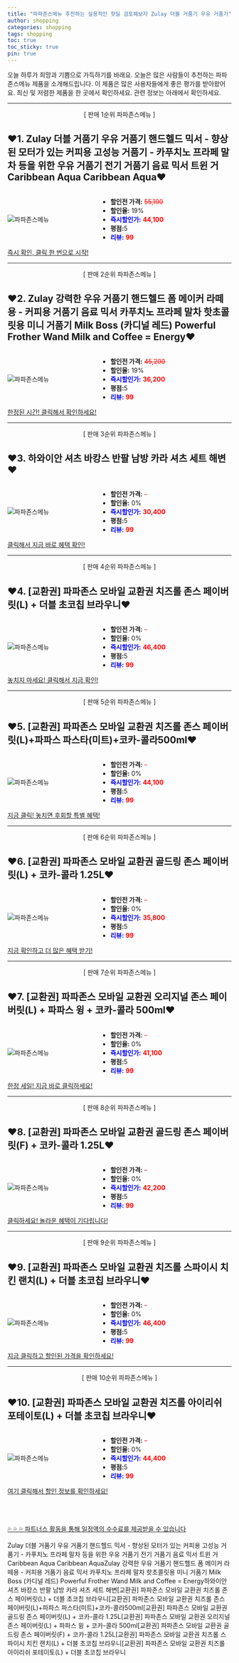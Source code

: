 ```yaml
---
title: "파파존스메뉴 추천하는 실용적인 핫딜 검토해보자 Zulay 더블 거품기 우유 거품기"
author: shopping
categories: shopping
tags: shopping
toc: true
toc_sticky: true
pin: true
---
```

오늘 하루가 희망과 기쁨으로 가득하기를 바래요. 오늘은 많은 사람들이 추천하는 파파존스메뉴 제품을 소개해드립니다. 이 제품은 많은 사용자들에게 좋은 평가를 받아왔어요. 최신 및 저렴한 제품을 한 곳에서 확인하세요. 관련 정보는 아래에서 확인하세요.

---
<p class="toplist" style="margin: 0 auto; display: block; width: fit-content;">[ 판매 1순위 파파존스메뉴 ]</p>

<h2><strong>❤️1. Zulay 더블 거품기 우유 거품기 핸드헬드 믹서 - 향상된 모터가 있는 커피용 고성능 거품기 - 카푸치노 프라페 말차 등을 위한 우유 거품기 전기 거품기 음료 믹서 트윈 거 Caribbean Aqua Caribbean Aqua❤️</strong></h2>

<div style="display: flex; align-items: center;">
    <div style="flex: 0.4;">
        <img src="https://thumbnail6.coupangcdn.com/thumbnails/remote/230x230ex/image/vendor_inventory/1259/32cdc8e6e439b954af9d70cc4b82b199f511a5df7e3c808eec7c3b405e98.jpg" alt="파파존스메뉴" style="max-width: 100%;">
    </div>
    <div style="flex: 0.6; margin-left: 10px;">
        <ul>
            <li><strong>할인전 가격:</strong> <del style="color: red;">55,100</del></li>
            <li><strong>할인율:</strong> 19%</li>
            <li><span style='color:blue'><strong>즉시할인가:</strong></span> <span style='color:red'><strong>44,100</strong></span></li>
            <li><strong>평점:</strong>5</li>
            <li><span style='color:blue'><strong>리뷰:</strong></span> <span style='color:red'><strong>99</strong></span></li>
        </ul>
    </div>
</div>
<div class="center">
    <a href="https://selin100587001.github.io?lptag=AF9450613&subid=githubio&pageKey=7442155471&traceid=V0-153&itemId=20826090839&vendorItemId=90681826104" class="myButton">
        즉시 확인, 클릭 한 번으로 시작!
    </a>
</div>


---
<p class="toplist" style="margin: 0 auto; display: block; width: fit-content;">[ 판매 2순위 파파존스메뉴 ]</p>

<h2><strong>❤️2. Zulay 강력한 우유 거품기 핸드헬드 폼 메이커 라떼용 - 커피용 거품기 음료 믹서 카푸치노 프라페 말차 핫초콜릿용 미니 거품기 Milk Boss (카디널 레드) Powerful Frother Wand Milk and Coffee = Energy❤️</strong></h2>

<div style="display: flex; align-items: center;">
    <div style="flex: 0.4;">
        <img src="https://thumbnail9.coupangcdn.com/thumbnails/remote/230x230ex/image/vendor_inventory/043f/16c4e0e93900d2b9c28e6ec40a385bd2f704fa3d66501ae39b081a8bf084.jpg" alt="파파존스메뉴" style="max-width: 100%;">
    </div>
    <div style="flex: 0.6; margin-left: 10px;">
        <ul>
            <li><strong>할인전 가격:</strong> <del style="color: red;">45,200</del></li>
            <li><strong>할인율:</strong> 19%</li>
            <li><span style='color:blue'><strong>즉시할인가:</strong></span> <span style='color:red'><strong>36,200</strong></span></li>
            <li><strong>평점:</strong>5</li>
            <li><span style='color:blue'><strong>리뷰:</strong></span> <span style='color:red'><strong>99</strong></span></li>
        </ul>
    </div>
</div>
<div class="center">
    <a href="https://selin100587001.github.io?lptag=AF9450613&subid=githubio&pageKey=7703418424&traceid=V0-153&itemId=20883565111&vendorItemId=88051143236" class="myButton">
        한정된 시간! 클릭해서 확인하세요!
    </a>
</div>


---
<p class="toplist" style="margin: 0 auto; display: block; width: fit-content;">[ 판매 3순위 파파존스메뉴 ]</p>

<h2><strong>❤️3. 하와이안 셔츠 바캉스 반팔 남방 카라 셔츠 세트 해변❤️</strong></h2>

<div style="display: flex; align-items: center;">
    <div style="flex: 0.4;">
        <img src="https://thumbnail7.coupangcdn.com/thumbnails/remote/230x230ex/image/vendor_inventory/6a5d/0f50a2d4e3f3b883cabd442757eb20599a413cec55460cfe72579bf3e830.jpg" alt="파파존스메뉴" style="max-width: 100%;">
    </div>
    <div style="flex: 0.6; margin-left: 10px;">
        <ul>
            <li><strong>할인전 가격:</strong> <del style="color: red;">-</del></li>
            <li><strong>할인율:</strong> 0%</li>
            <li><span style='color:blue'><strong>즉시할인가:</strong></span> <span style='color:red'><strong>30,400</strong></span></li>
            <li><strong>평점:</strong>5</li>
            <li><span style='color:blue'><strong>리뷰:</strong></span> <span style='color:red'><strong>99</strong></span></li>
        </ul>
    </div>
</div>
<div class="center">
    <a href="https://selin100587001.github.io?lptag=AF9450613&subid=githubio&pageKey=7440928177&traceid=V0-153&itemId=19348724461&vendorItemId=86783346227" class="myButton">
        클릭해서 지금 바로 혜택 확인!
    </a>
</div>


---
<p class="toplist" style="margin: 0 auto; display: block; width: fit-content;">[ 판매 4순위 파파존스메뉴 ]</p>

<h2><strong>❤️4. [교환권] 파파존스 모바일 교환권 치즈롤 존스 페이버릿(L) + 더블 초코칩 브라우니❤️</strong></h2>

<div style="display: flex; align-items: center;">
    <div style="flex: 0.4;">
        <img src="https://thumbnail9.coupangcdn.com/thumbnails/remote/230x230ex/image/travel_reactor/travelSeller/common/A00638375/a45336f8-4041-43b7-92b4-c12aeef0a9fa.png" alt="파파존스메뉴" style="max-width: 100%;">
    </div>
    <div style="flex: 0.6; margin-left: 10px;">
        <ul>
            <li><strong>할인전 가격:</strong> <del style="color: red;">-</del></li>
            <li><strong>할인율:</strong> 0%</li>
            <li><span style='color:blue'><strong>즉시할인가:</strong></span> <span style='color:red'><strong>46,400</strong></span></li>
            <li><strong>평점:</strong>5</li>
            <li><span style='color:blue'><strong>리뷰:</strong></span> <span style='color:red'><strong>99</strong></span></li>
        </ul>
    </div>
</div>
<div class="center">
    <a href="https://link.coupang.com/re/AFFTDP?lptag=AF9450613&subid=githubio&pageKey=10000010166113&traceid=V0-153&itemId=None&vendorItemId=None" class="myButton">
        놓치지 마세요! 클릭해서 지금 확인!
    </a>
</div>


---
<p class="toplist" style="margin: 0 auto; display: block; width: fit-content;">[ 판매 5순위 파파존스메뉴 ]</p>

<h2><strong>❤️5. [교환권] 파파존스 모바일 교환권 치즈롤 존스 페이버릿(L)+파파스 파스타(미트)+코카-콜라500ml❤️</strong></h2>

<div style="display: flex; align-items: center;">
    <div style="flex: 0.4;">
        <img src="https://thumbnail8.coupangcdn.com/thumbnails/remote/230x230ex/image/travel_reactor/travelSeller/common/A00638375/0796bbc6-1446-4651-a709-79c6d7a8bc21.png" alt="파파존스메뉴" style="max-width: 100%;">
    </div>
    <div style="flex: 0.6; margin-left: 10px;">
        <ul>
            <li><strong>할인전 가격:</strong> <del style="color: red;">-</del></li>
            <li><strong>할인율:</strong> 0%</li>
            <li><span style='color:blue'><strong>즉시할인가:</strong></span> <span style='color:red'><strong>44,100</strong></span></li>
            <li><strong>평점:</strong>5</li>
            <li><span style='color:blue'><strong>리뷰:</strong></span> <span style='color:red'><strong>99</strong></span></li>
        </ul>
    </div>
</div>
<div class="center">
    <a href="https://link.coupang.com/re/AFFTDP?lptag=AF9450613&subid=githubio&pageKey=10000010166142&traceid=V0-153&itemId=None&vendorItemId=None" class="myButton">
        지금 클릭! 놓치면 후회할 특별 혜택!
    </a>
</div>


---
<p class="toplist" style="margin: 0 auto; display: block; width: fit-content;">[ 판매 6순위 파파존스메뉴 ]</p>

<h2><strong>❤️6. [교환권] 파파존스 모바일 교환권 골드링 존스 페이버릿(L) + 코카-콜라 1.25L❤️</strong></h2>

<div style="display: flex; align-items: center;">
    <div style="flex: 0.4;">
        <img src="https://thumbnail10.coupangcdn.com/thumbnails/remote/230x230ex/image/travel_reactor/travelSeller/common/A00638375/1a4d32f4-264a-4923-a445-4e81ea379f11.png" alt="파파존스메뉴" style="max-width: 100%;">
    </div>
    <div style="flex: 0.6; margin-left: 10px;">
        <ul>
            <li><strong>할인전 가격:</strong> <del style="color: red;">-</del></li>
            <li><strong>할인율:</strong> 0%</li>
            <li><span style='color:blue'><strong>즉시할인가:</strong></span> <span style='color:red'><strong>35,800</strong></span></li>
            <li><strong>평점:</strong>5</li>
            <li><span style='color:blue'><strong>리뷰:</strong></span> <span style='color:red'><strong>99</strong></span></li>
        </ul>
    </div>
</div>
<div class="center">
    <a href="https://link.coupang.com/re/AFFTDP?lptag=AF9450613&subid=githubio&pageKey=10000010164979&traceid=V0-153&itemId=None&vendorItemId=None" class="myButton">
        지금 확인하고 더 많은 혜택 받기!
    </a>
</div>


---
<p class="toplist" style="margin: 0 auto; display: block; width: fit-content;">[ 판매 7순위 파파존스메뉴 ]</p>

<h2><strong>❤️7. [교환권] 파파존스 모바일 교환권 오리지널 존스 페이버릿(L) + 파파스 윙 + 코카-콜라 500ml❤️</strong></h2>

<div style="display: flex; align-items: center;">
    <div style="flex: 0.4;">
        <img src="https://thumbnail9.coupangcdn.com/thumbnails/remote/230x230ex/image/travel_reactor/travelSeller/common/A00638375/aa5d53c4-47f9-44c1-9016-4f62abc4a9c5.png" alt="파파존스메뉴" style="max-width: 100%;">
    </div>
    <div style="flex: 0.6; margin-left: 10px;">
        <ul>
            <li><strong>할인전 가격:</strong> <del style="color: red;">-</del></li>
            <li><strong>할인율:</strong> 0%</li>
            <li><span style='color:blue'><strong>즉시할인가:</strong></span> <span style='color:red'><strong>41,100</strong></span></li>
            <li><strong>평점:</strong>5</li>
            <li><span style='color:blue'><strong>리뷰:</strong></span> <span style='color:red'><strong>99</strong></span></li>
        </ul>
    </div>
</div>
<div class="center">
    <a href="https://link.coupang.com/re/AFFTDP?lptag=AF9450613&subid=githubio&pageKey=10000010165459&traceid=V0-153&itemId=None&vendorItemId=None" class="myButton">
        한정 세일! 지금 바로 클릭하세요!
    </a>
</div>


---
<p class="toplist" style="margin: 0 auto; display: block; width: fit-content;">[ 판매 8순위 파파존스메뉴 ]</p>

<h2><strong>❤️8. [교환권] 파파존스 모바일 교환권 골드링 존스 페이버릿(F) + 코카-콜라 1.25L❤️</strong></h2>

<div style="display: flex; align-items: center;">
    <div style="flex: 0.4;">
        <img src="https://thumbnail10.coupangcdn.com/thumbnails/remote/230x230ex/image/travel_reactor/travelSeller/common/A00638375/297cc0bf-532e-458c-8c59-0497f5bce5a3.png" alt="파파존스메뉴" style="max-width: 100%;">
    </div>
    <div style="flex: 0.6; margin-left: 10px;">
        <ul>
            <li><strong>할인전 가격:</strong> <del style="color: red;">-</del></li>
            <li><strong>할인율:</strong> 0%</li>
            <li><span style='color:blue'><strong>즉시할인가:</strong></span> <span style='color:red'><strong>42,200</strong></span></li>
            <li><strong>평점:</strong>5</li>
            <li><span style='color:blue'><strong>리뷰:</strong></span> <span style='color:red'><strong>99</strong></span></li>
        </ul>
    </div>
</div>
<div class="center">
    <a href="https://link.coupang.com/re/AFFTDP?lptag=AF9450613&subid=githubio&pageKey=10000010164972&traceid=V0-153&itemId=None&vendorItemId=None" class="myButton">
        클릭하세요! 놀라운 혜택이 기다립니다!
    </a>
</div>


---
<p class="toplist" style="margin: 0 auto; display: block; width: fit-content;">[ 판매 9순위 파파존스메뉴 ]</p>

<h2><strong>❤️9. [교환권] 파파존스 모바일 교환권 치즈롤 스파이시 치킨 랜치(L) + 더블 초코칩 브라우니❤️</strong></h2>

<div style="display: flex; align-items: center;">
    <div style="flex: 0.4;">
        <img src="https://thumbnail6.coupangcdn.com/thumbnails/remote/230x230ex/image/travel_reactor/travelSeller/common/A00638375/3a86da53-57f3-4e93-83f8-36bf9ee84d68.png" alt="파파존스메뉴" style="max-width: 100%;">
    </div>
    <div style="flex: 0.6; margin-left: 10px;">
        <ul>
            <li><strong>할인전 가격:</strong> <del style="color: red;">-</del></li>
            <li><strong>할인율:</strong> 0%</li>
            <li><span style='color:blue'><strong>즉시할인가:</strong></span> <span style='color:red'><strong>46,400</strong></span></li>
            <li><strong>평점:</strong>5</li>
            <li><span style='color:blue'><strong>리뷰:</strong></span> <span style='color:red'><strong>99</strong></span></li>
        </ul>
    </div>
</div>
<div class="center">
    <a href="https://link.coupang.com/re/AFFTDP?lptag=AF9450613&subid=githubio&pageKey=10000010166043&traceid=V0-153&itemId=None&vendorItemId=None" class="myButton">
        지금 클릭하고 할인된 가격을 확인하세요!
    </a>
</div>


---
<p class="toplist" style="margin: 0 auto; display: block; width: fit-content;">[ 판매 10순위 파파존스메뉴 ]</p>

<h2><strong>❤️10. [교환권] 파파존스 모바일 교환권 치즈롤 아이리쉬 포테이토(L) + 더블 초코칩 브라우니❤️</strong></h2>

<div style="display: flex; align-items: center;">
    <div style="flex: 0.4;">
        <img src="https://thumbnail10.coupangcdn.com/thumbnails/remote/230x230ex/image/travel_reactor/travelSeller/common/A00638375/f59065eb-72f7-41ed-99b5-78f4ecf38c98.png" alt="파파존스메뉴" style="max-width: 100%;">
    </div>
    <div style="flex: 0.6; margin-left: 10px;">
        <ul>
            <li><strong>할인전 가격:</strong> <del style="color: red;">-</del></li>
            <li><strong>할인율:</strong> 0%</li>
            <li><span style='color:blue'><strong>즉시할인가:</strong></span> <span style='color:red'><strong>44,400</strong></span></li>
            <li><strong>평점:</strong>5</li>
            <li><span style='color:blue'><strong>리뷰:</strong></span> <span style='color:red'><strong>99</strong></span></li>
        </ul>
    </div>
</div>
<div class="center">
    <a href="https://link.coupang.com/re/AFFTDP?lptag=AF9450613&subid=githubio&pageKey=10000010166056&traceid=V0-153&itemId=None&vendorItemId=None" class="myButton">
        여기 클릭해서 할인 정보를 확인하세요!
    </a>
</div>

<br><br><br>[💦 💦 💦 파트너스 활동을 통해 일정액의 수수료를 제공받을 수 있습니다](https://link.coupang.com/a/bcpT2c)<br><br>Zulay 더블 거품기 우유 거품기 핸드헬드 믹서 - 향상된 모터가 있는 커피용 고성능 거품기 - 카푸치노 프라페 말차 등을 위한 우유 거품기 전기 거품기 음료 믹서 트윈 거 Caribbean Aqua Caribbean AquaZulay 강력한 우유 거품기 핸드헬드 폼 메이커 라떼용 - 커피용 거품기 음료 믹서 카푸치노 프라페 말차 핫초콜릿용 미니 거품기 Milk Boss (카디널 레드) Powerful Frother Wand Milk and Coffee = Energy하와이안 셔츠 바캉스 반팔 남방 카라 셔츠 세트 해변[교환권] 파파존스 모바일 교환권 치즈롤 존스 페이버릿(L) + 더블 초코칩 브라우니[교환권] 파파존스 모바일 교환권 치즈롤 존스 페이버릿(L)+파파스 파스타(미트)+코카-콜라500ml[교환권] 파파존스 모바일 교환권 골드링 존스 페이버릿(L) + 코카-콜라 1.25L[교환권] 파파존스 모바일 교환권 오리지널 존스 페이버릿(L) + 파파스 윙 + 코카-콜라 500ml[교환권] 파파존스 모바일 교환권 골드링 존스 페이버릿(F) + 코카-콜라 1.25L[교환권] 파파존스 모바일 교환권 치즈롤 스파이시 치킨 랜치(L) + 더블 초코칩 브라우니[교환권] 파파존스 모바일 교환권 치즈롤 아이리쉬 포테이토(L) + 더블 초코칩 브라우니